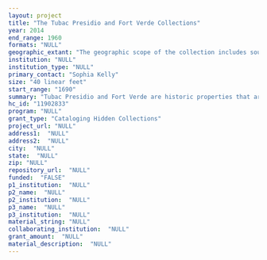 ```yaml
--- 
layout: project 
title: "The Tubac Presidio and Fort Verde Collections"
year: 2014
end_range: 1960
formats: "NULL"
geographic_extant: "The geographic scope of the collection includes southern and central Arizona."
institution: "NULL"
institution_type: "NULL"
primary_contact: "Sophia Kelly"
size: "40 linear feet"
start_range: "1690"
summary: "Tubac Presidio and Fort Verde are historic properties that are emblematic of culture contact, assimilation, and subjugation of Native American groups during Euro-American colonization of the American West. Many archival materials associated with these properties have been hidden from scholars, educators, and the general public. Arizona State Parks will make these materials accessible for research and interpretation by inventorying, cataloguing, and archiving the documents and their associated metadata. The documents will be stored in a digital curation platform that allows for wide accessibility and dissemination to researchers and the public. In addition, these materials will be integrated into thematic collections in the digital platform."
hc_id: "11902833"
program: "NULL"
grant_type: "Cataloging Hidden Collections"
project_url: "NULL"
address1:  "NULL"
address2:  "NULL"
city:  "NULL"
state:  "NULL"
zip: "NULL"
repository_url:  "NULL"
funded:  "FALSE"
p1_institution:  "NULL"
p2_name:  "NULL"
p2_institution:  "NULL"
p3_name:  "NULL"
p3_institution:  "NULL"
material_string: "NULL"
collaborating_institution:  "NULL"
grant_amount:  "NULL"
material_description:  "NULL"
---
```

